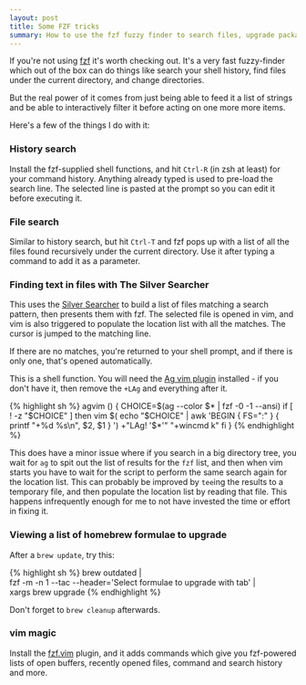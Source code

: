 ```yaml
---
layout: post
title: Some FZF tricks
summary: How to use the fzf fuzzy finder to search files, upgrade packages and more.
---
```


If you're not using [fzf](https://github.com/junegunn/fzf) it's worth checking out. It's a very fast fuzzy-finder which out of the box can do things like search your shell history, find files under the current directory, and change directories.

But the real power of it comes from just being able to feed it a list of strings and be able to interactively filter it before acting on one more more items.

Here's a few of the things I do with it:

### History search

Install the fzf-supplied shell functions, and hit `Ctrl-R` (in zsh at least) for your command history. Anything already typed is used to pre-load the search line. The selected line is pasted at the prompt so you can edit it before executing it.

### File search

Similar to history search, but hit `Ctrl-T` and fzf pops up with a list of all the files found recursively under the current directory. Use it after typing a command to add it as a parameter.

### Finding text in files with The Silver Searcher

This uses the [Silver Searcher](https://github.com/ggreer/the_silver_searcher) to build a list of files matching a search pattern, then presents them with fzf. The selected file is opened in vim, and vim is also triggered to populate the location list with all the matches. The cursor is jumped to the matching line.

If there are no matches, you're returned to your shell prompt, and if there is only one, that's opened automatically.

This is a shell function. You will need the [Ag vim plugin](https://github.com/vim-scripts/ag.vim) installed - if you don't have it, then remove the `+LAg` and everything after it.

{% highlight sh %}
agvim () {
	CHOICE=$(ag --color $* | fzf -0 -1 --ansi)
	if [ ! -z "$CHOICE" ]
	then
		vim $( echo "$CHOICE" | awk 'BEGIN { FS=":" } { printf "+%d %s\n", $2, $1 } ') +"LAg! '$*'" "+wincmd k"
	fi
}
{% endhighlight %}

This does have a minor issue where if you search in a big directory tree, you wait for `ag` to spit out the list of results for the `fzf` list, and then when vim starts you have to wait for the script to perform the same search again for the location list. This can probably be improved by `tee`ing the results to a temporary file, and then populate the location list by reading that file. This happens infrequently enough for me to not have invested the time or effort in fixing it.

### Viewing a list of homebrew formulae to upgrade

After a `brew update`, try this:

{% highlight sh %}
brew outdated | \
fzf -m -n 1 --tac --header='Select formulae to upgrade with tab' | \
xargs brew upgrade
{% endhighlight %}

Don't forget to `brew cleanup` afterwards.

### vim magic

Install the [fzf.vim](https://github.com/junegunn/fzf.vim) plugin, and it adds commands which give you fzf-powered lists of open buffers, recently opened files, command and search history and more.
